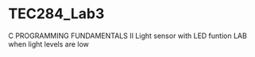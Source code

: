 # TEC284_Lab3
C PROGRAMMING FUNDAMENTALS II
Light sensor with LED funtion LAB when light levels are low
